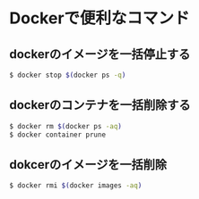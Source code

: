 # Dockerで便利なコマンド

## dockerのイメージを一括停止する

```bash
$ docker stop $(docker ps -q)
```

## dockerのコンテナを一括削除する

```bash
$ docker rm $(docker ps -aq)
$ docker container prune
```

## dokcerのイメージを一括削除

```bash
$ docker rmi $(docker images -aq)
```
